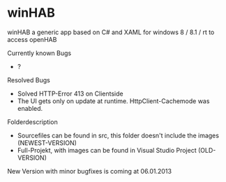 winHAB
======

winHAB a generic app based on C# and XAML for windows 8 / 8.1 / rt to access openHAB


Currently known Bugs
  - ?

Resolved Bugs
  - Solved HTTP-Error 413 on Clientside 
  - The UI gets only on update at runtime. HttpClient-Cachemode was enabled.

Folderdescription
  - Sourcefiles can be found in src, this folder doesn't include the images (NEWEST-VERSION)
  - Full-Projekt, with images can be found in Visual Studio Project (OLD-VERSION)


New Version with minor bugfixes is coming at 06.01.2013
